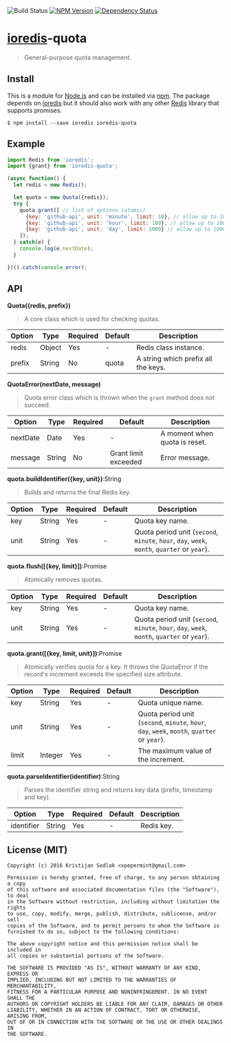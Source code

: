 ![Build Status](https://travis-ci.org/xpepermint/ioredis-quota.svg?branch=master)&nbsp;[![NPM Version](https://badge.fury.io/js/ioredis-quota.svg)](https://badge.fury.io/js/ioredis-quota)&nbsp;[![Dependency Status](https://gemnasium.com/xpepermint/ioredis-quota.svg)](https://gemnasium.com/xpepermint/ioredis-quota)

# [ioredis](https://github.com/luin/ioredis)-quota

> General-purpose quota management.

## Install

This is a module for [Node.js](http://nodejs.org) and can be installed via [npm](https://www.npmjs.com/package/ioredis-quota). The package depends on [ioredis](https://github.com/luin/ioredis) but it should also work with any other [Redis](http://redis.io) library that supports promises.

```
$ npm install --save ioredis ioredis-quota
```

## Example

```js
import Redis from 'ioredis';
import {grant} from 'ioredis-quota';

(async function() {
  let redis = new Redis();

  let quota = new Quota({redis});
  try {
    quota.grant([ // list of options (atomic)
      {key: 'github-api', unit: 'minute', limit: 10}, // allow up to 10 grants per minute
      {key: 'github-api', unit: 'hour', limit: 100}, // allow up to 100 grants per hour
      {key: 'github-api', unit: 'day', limit: 1000} // allow up to 1000 grants per day
    ]);
  } catch(e) {
    console.log(e.nextDate);
  }

})().catch(console.error);
```

## API

**Quota({redis, prefix})**

> A core class which is used for checking quotas.

| Option | Type | Required | Default | Description
|--------|------|----------|---------|------------
| redis | Object | Yes | - | Redis class instance.
| prefix | String | No | quota | A string which prefix all the keys.

**QuotaError(nextDate, message)**

> Quota error class which is thrown when the `grant` method does not succeed.

| Option | Type | Required | Default | Description
|--------|------|----------|---------|------------
| nextDate | Date | Yes | - | A moment when quota is reset.
| message | String | No | Grant limit exceeded | Error message.

**quota.buildIdentifier({key, unit})**:String
> Builds and returns the final Redis key.

| Option | Type | Required | Default | Description
|--------|------|----------|---------|------------
| key | String | Yes | - | Quota key name.
| unit | String | Yes | - | Quota period unit (`second`, `minute`, `hour`, `day`, `week`, `month`, `quarter` or `year`).

**quota.flush([{key, limit}])**:Promise
> Atomically removes quotas.

| Option | Type | Required | Default | Description
|--------|------|----------|---------|------------
| key | String | Yes | - | Quota key name.
| unit | String | Yes | - | Quota period unit (`second`, `minute`, `hour`, `day`, `week`, `month`, `quarter` or `year`).

**quota.grant([{key, limit, unit}])**:Promise

> Atomically verifies quota for a key. It throws the QuotaError if the record's increment exceeds the specified size attribute.

| Option | Type | Required | Default | Description
|--------|------|----------|---------|------------
| key | String | Yes | - | Quota unique name.
| unit | String | Yes | - | Quota period unit (`second`, `minute`, `hour`, `day`, `week`, `month`, `quarter` or `year`).
| limit | Integer | Yes | - | The maximum value of the increment.

**quota.parseIdentifier(identifier)**:String
> Parses the identifier string and returns key data (prefix, timestamp and key).

| Option | Type | Required | Default | Description
|--------|------|----------|---------|------------
| identifier | String | Yes | - | Redis key.

## License (MIT)

```
Copyright (c) 2016 Kristijan Sedlak <xpepermint@gmail.com>

Permission is hereby granted, free of charge, to any person obtaining a copy
of this software and associated documentation files (the "Software"), to deal
in the Software without restriction, including without limitation the rights
to use, copy, modify, merge, publish, distribute, sublicense, and/or sell
copies of the Software, and to permit persons to whom the Software is
furnished to do so, subject to the following conditions:

The above copyright notice and this permission notice shall be included in
all copies or substantial portions of the Software.

THE SOFTWARE IS PROVIDED "AS IS", WITHOUT WARRANTY OF ANY KIND, EXPRESS OR
IMPLIED, INCLUDING BUT NOT LIMITED TO THE WARRANTIES OF MERCHANTABILITY,
FITNESS FOR A PARTICULAR PURPOSE AND NONINFRINGEMENT. IN NO EVENT SHALL THE
AUTHORS OR COPYRIGHT HOLDERS BE LIABLE FOR ANY CLAIM, DAMAGES OR OTHER
LIABILITY, WHETHER IN AN ACTION OF CONTRACT, TORT OR OTHERWISE, ARISING FROM,
OUT OF OR IN CONNECTION WITH THE SOFTWARE OR THE USE OR OTHER DEALINGS IN
THE SOFTWARE.
```
